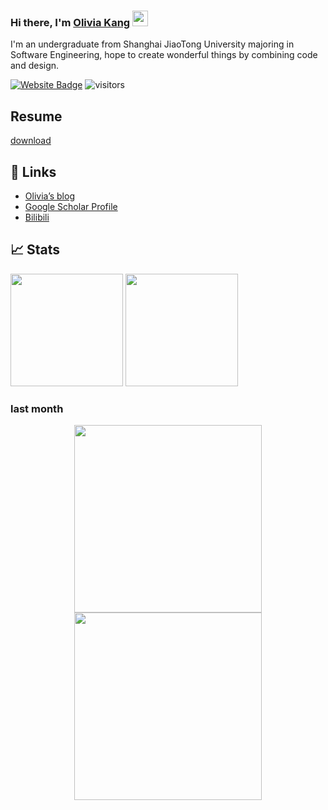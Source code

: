 
### Hi there, I'm <a href="https://echo-xiao9.github.io/" target="_blank">Olivia Kang</a> <img src="https://media.giphy.com/media/hvRJCLFzcasrR4ia7z/giphy.gif" width="25px">
I'm an undergraduate from Shanghai JiaoTong University majoring in Software Engineering, hope to create wonderful things by combining code and design.


[![Website Badge](https://img.shields.io/badge/Website-3b5998?style=flat-square&logo=google-chrome&logoColor=white)](https://echo-xiao9.github.io/)
![visitors](https://visitor-badge.glitch.me/badge?page_id=echo-xiao9)
## Resume
[download](https://echo-xiao9.github.io/file/YixiaoKangResume.pdf)


## 📝 Links

- [Olivia’s blog](https://echo-xiao9.github.io/)
- [Google Scholar Profile](https://scholar.google.com/citations?hl=en&user=o3yuti0AAAAJ)
- [Bilibili](https://space.bilibili.com/499540439)


## 📈 Stats
<p>
  <img height="180em" src="https://github-readme-stats.vercel.app/api?username=echo-xiao9&show_icons=true&hide_border=true&&count_private=true&include_all_commits=true" />
  <img height="180em" src="https://github-readme-stats.vercel.app/api/top-langs/?username=echo-xiao9&exclude_repo=KNN-Image-Classification&show_icons=true&hide_border=true&layout=compact&langs_count=8"/>
</p>

### last month 
<p align="center">
    <img height="300em" src="https://wakatime.com/share/@9a5b568c-df0d-4650-80bf-a0c45f293e9f/728f4d04-2308-4f83-a36c-7bbd46c3983d.svg" />
    <img height="300em" src="https://wakatime.com/share/@9a5b568c-df0d-4650-80bf-a0c45f293e9f/49e2b217-a6ab-480c-8757-98c9b3297fde.svg"/>

</p>


